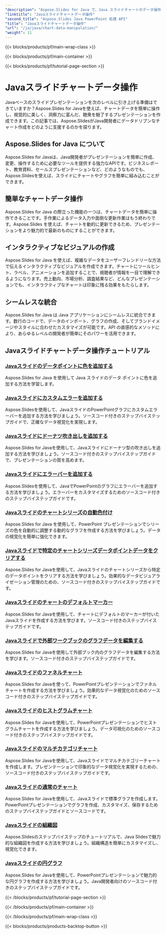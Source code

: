 ```yaml
---
"description": "Aspose.Slides for Java で、Java スライドチャートのデータ操作のパワーを解き放ちましょう。魅力的なビジュアルと洞察を簡単に作成できます。"
"linktitle": "Javaスライドチャートデータ操作"
"second_title": "Aspose.Slides Java PowerPoint 処理 API"
"title": "Javaスライドチャートデータ操作"
"url": "/ja/java/chart-data-manipulation/"
"weight": 11
---
```


{{< blocks/products/pf/main-wrap-class >}}

{{< blocks/products/pf/main-container >}}

{{< blocks/products/pf/tutorial-page-section >}}

# Javaスライドチャートデータ操作

Javaベースのスライドプレゼンテーションを次のレベルに引き上げる準備はできていますか？Aspose.Slides for Javaを使えば、チャートデータを簡単に操作し、視覚的に美しく、洞察力に富んだ、聴衆を魅了するプレゼンテーションを作成できます。この記事では、Aspose.SlidesがJava開発者にデータドリブンなチャート作成をどのように支援するのかを探ります。

## Aspose.Slides for Java について

Aspose.Slides for Javaは、Java開発者がプレゼンテーションを簡単に作成、変更、操作するために必要なツールを提供する強力なAPIです。ビジネスレポート、教育資料、セールスプレゼンテーションなど、どのようなものでも、Aspose.Slidesを使えば、スライドにチャートやグラフを簡単に組み込むことができます。

## 簡単なチャートデータ操作

Aspose.Slides for Java の際立った機能の一つは、チャートデータを簡単に操作できることです。手作業によるデータ入力や面倒な更新作業はもう終わりです。Aspose.Slides を使えば、チャートを動的に更新できるため、プレゼンテーションをより魅力的で最新のものにすることができます。

## インタラクティブなビジュアルの作成

Aspose.Slides for Java を使えば、複雑なデータをユーザーフレンドリーな方法で伝えるインタラクティブなビジュアルを作成できます。チャートにツールヒント、ラベル、アニメーションを追加することで、視聴者が情報を一目で理解できるようになります。売上動向、市場分析、調査結果など、どんなプレゼンテーションでも、インタラクティブなチャートは印象に残る効果をもたらします。

## シームレスな統合

Aspose.Slides for Java は Java アプリケーションにシームレスに統合できます。数行のコードで、データのインポート、グラフの作成、そしてブランドイメージやスタイルに合わせたカスタマイズが可能です。API の直感的なメソッドにより、あらゆるレベルの開発者が簡単にそのパワーを活用できます。

## Javaスライドチャートデータ操作チュートリアル
### [Javaスライドのデータポイントに色を追加する](./add-color-data-points-java-slides/)
Aspose.Slides for Java を使用して Java スライドのデータ ポイントに色を追加する方法を学習します。
### [Javaスライドにカスタムエラーを追加する](./add-custom-error-java-slides/)
Aspose.Slidesを使用して、JavaスライドのPowerPointグラフにカスタムエラーバーを追加する方法を学びましょう。ソースコード付きのステップバイステップガイドで、正確なデータ視覚化を実現します。
### [Javaスライドにドーナツ吹き出しを追加する](./add-doughnut-callout-java-slides/)
Aspose.Slides for Javaを使用して、Javaスライドにドーナツ型の吹き出しを追加する方法を学びましょう。ソースコード付きのステップバイステップガイドで、プレゼンテーションの質を高めます。
### [Javaスライドにエラーバーを追加する](./add-error-bars-java-slides/)
Aspose.Slidesを使用して、JavaでPowerPointのグラフにエラーバーを追加する方法を学びましょう。エラーバーをカスタマイズするためのソースコード付きのステップバイステップガイドです。
### [Javaスライドのチャートシリーズの自動色付け](./automatic-chart-series-color-java-slides/)
Aspose.Slides for Java を使用して、PowerPoint プレゼンテーションでシリーズの色を自動的に調整する動的なグラフを作成する方法を学びましょう。データの視覚化を簡単に強化できます。
### [Javaスライドで特定のチャートシリーズデータポイントデータをクリアする](./clear-specific-chart-series-data-points-java-slides/)
Aspose.Slides for Javaを使用して、Javaスライドのチャートシリーズから特定のデータポイントをクリアする方法を学びましょう。効果的なデータビジュアライゼーション管理のための、ソースコード付きのステップバイステップガイドです。
### [Javaスライドのチャートのデフォルトマーカー](./default-markers-in-chart-java-slides/)
Aspose.Slides for Javaを使用して、チャートにデフォルトのマーカーが付いたJavaスライドを作成する方法を学びます。ソースコード付きのステップバイステップガイドです。
### [Javaスライドで外部ワークブックのグラフデータを編集する](./edit-chart-data-external-workbook-java-slides/)
Aspose.Slides for Javaを使用して外部ブック内のグラフデータを編集する方法を学びます。ソースコード付きのステップバイステップガイドです。
### [Javaスライドのファネルチャート](./funnel-chart-java-slides/)
Aspose.Slides for Javaを使って、PowerPointプレゼンテーションでファネルチャートを作成する方法を学びましょう。効果的なデータ視覚化のためのソースコード付きのステップバイステップガイドです。
### [Javaスライドのヒストグラムチャート](./histogram-chart-java-slides/)
Aspose.Slides for Javaを使用して、PowerPointプレゼンテーションでヒストグラムチャートを作成する方法を学びましょう。データ可視化のためのソースコード付きのステップバイステップガイドです。
### [Javaスライドのマルチカテゴリチャート](./multi-category-chart-java-slides/)
Aspose.Slides for Javaを使用して、Javaスライドでマルチカテゴリーチャートを作成します。プレゼンテーションで印象的なデータ視覚化を実現するための、ソースコード付きのステップバイステップガイドです。
### [Javaスライドの通常のチャート](./normal-charts-java-slides/)
Aspose.Slides for Javaを使用して、Javaスライドで標準グラフを作成します。PowerPointプレゼンテーションでグラフを作成、カスタマイズ、保存するためのステップバイステップガイドとソースコードです。
### [Javaスライドの組織図](./organization-chart-java-slides/)
Aspose.Slidesのステップバイステップのチュートリアルで、Java Slidesで魅力的な組織図を作成する方法を学びましょう。組織構造を簡単にカスタマイズし、視覚化できます。
### [Javaスライドの円グラフ](./pie-chart-java-slides/)
Aspose.Slides for Javaを使用して、PowerPointプレゼンテーションで魅力的な円グラフを作成する方法を学びましょう。Java開発者向けのソースコード付きのステップバイステップガイドです。

{{< /blocks/products/pf/tutorial-page-section >}}

{{< /blocks/products/pf/main-container >}}

{{< /blocks/products/pf/main-wrap-class >}}

{{< blocks/products/products-backtop-button >}}